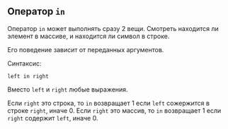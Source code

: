 ## Оператор `in`

Оператор `in` может выполнять сразу 2 вещи. Смотреть находится ли элемент в массиве, и находится ли символ в строке.

Его поведение зависит от переданных аргументов.

Синтаксис:
```
left in right
```

Вместо `left` и `right` любые выражения.

Если `right` это строка, то `in` возвращает 1 если `left` сожержится в строке `right`, иначе 0.
Если `right` это массив, то `in` возвращает 1 если `right` содержит `left`, иначе 0.
